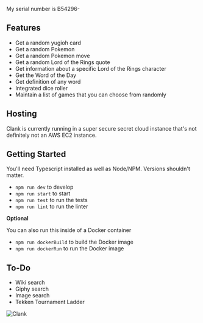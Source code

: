 My serial number is B54296-

<h2>Features</h2>

* Get a random yugioh card
* Get a random Pokemon
* Get a random Pokemon move
* Get a random Lord of the Rings quote 
* Get information about a specific Lord of the Rings character
* Get the Word of the Day
* Get definition of any word
* Integrated dice roller
* Maintain a list of games that you can choose from randomly

<h2> Hosting </h2>
Clank is currently running in a super secure secret cloud instance that's not definitely not an AWS EC2 instance.

<h2> Getting Started </h2>
You'll need Typescript installed as well as Node/NPM. Versions shouldn't matter.

* ```npm run dev``` to develop
* ```npm run start``` to start 
* ```npm run test``` to run the tests 
* ```npm run lint``` to run the linter 

**Optional**

You can also run this inside of a Docker container
* ```npm run dockerBuild``` to build the Docker image
* ```npm run dockerRun``` to run the Docker image 

<h2>To-Do</h2>

* Wiki search
* Giphy search
* Image search
* Tekken Tournament Ladder

![Clank](https://i.imgur.com/YXkyV.jpeg)

